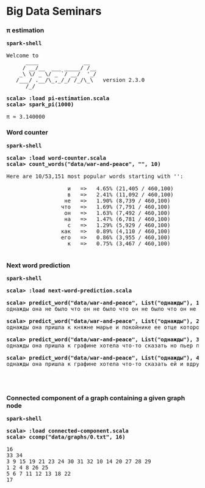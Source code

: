 # Big Data Seminars


### π estimation

<pre>
<b>spark-shell</b>

Welcome to
      ____              __
     / __/__  ___ _____/ /__
    _\ \/ _ \/ _ `/ __/  '_/
   /___/ .__/\_,_/_/ /_/\_\   version 2.3.0
      /_/

<b>scala> :load pi-estimation.scala</b>
<b>scala> spark_pi(1000)</b>

π ≈ 3.140000
</pre>


### Word counter

<pre>
<b>spark-shell</b>

<b>scala> :load word-counter.scala</b>
<b>scala> count_words("data/war-and-peace", "", 10)</b>

Here are 10/53,151 most popular words starting with '':

                   и   =>   4.65% (21,405 / 460,100)
                   в   =>   2.41% (11,092 / 460,100)
                  не   =>   1.90% (8,739 / 460,100)
                 что   =>   1.69% (7,791 / 460,100)
                  он   =>   1.63% (7,492 / 460,100)
                  на   =>   1.47% (6,781 / 460,100)
                   с   =>   1.29% (5,929 / 460,100)
                 как   =>   0.89% (4,110 / 460,100)
                 его   =>   0.86% (3,955 / 460,100)
                   к   =>   0.75% (3,467 / 460,100)

</pre>


### Next word prediction

<pre>
<b>spark-shell</b>

<b>scala> :load next-word-prediction.scala </b>

<b>scala> predict_word("data/war-and-peace", List("однажды"), 1)</b>
однажды она не было что он не было что он не было что он не было ...

<b>scala> predict_word("data/war-and-peace", List("однажды"), 2)</b>
однажды она пришла к княжне марье и покойнике ее отце которого видимо не желая расстаться с этим человеком и не мог понять того что он не мог понять того ...

<b>scala> predict_word("data/war-and-peace", List("однажды"), 3)</b>
однажды она пришла к графине хотела что‑то сказать но пьер перебил его 

<b>scala> predict_word("data/war-and-peace", List("однажды"), 4)</b>
однажды она пришла к графине хотела что‑то сказать ей и вдруг заплакала 



</pre>



### Connected component of a graph containing a given graph node

<pre>
<b>spark-shell</b>

<b>scala> :load connected-component.scala </b>
<b>scala> ccomp("data/graphs/0.txt", 16) </b>

16 
33 34 
3 9 15 19 21 23 24 30 31 32 10 14 20 27 28 29 
1 2 4 8 26 25 
5 6 7 11 12 13 18 22 
17 

</pre>

